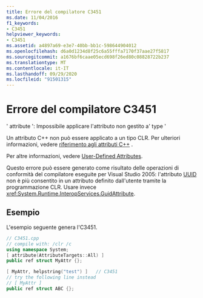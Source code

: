 ```yaml
---
title: Errore del compilatore C3451
ms.date: 11/04/2016
f1_keywords:
- C3451
helpviewer_keywords:
- C3451
ms.assetid: a4897a69-e3e7-40bb-bb1c-598644904012
ms.openlocfilehash: d6a0d1234d8f25c6a55fffa7170f37aae27f5817
ms.sourcegitcommit: a1676bf6caae05ecd698f26ed80c08828722b237
ms.translationtype: MT
ms.contentlocale: it-IT
ms.lasthandoff: 09/29/2020
ms.locfileid: "91501315"
---
```

# <a name="compiler-error-c3451"></a>Errore del compilatore C3451

' attribute ': Impossibile applicare l'attributo non gestito a' type '

Un attributo C++ non può essere applicato a un tipo CLR. Per ulteriori informazioni, vedere [riferimento agli attributi C++](../../windows/attributes/attributes-alphabetical-reference.md) .

Per altre informazioni, vedere [User-Defined Attributes](../../extensions/user-defined-attributes-cpp-component-extensions.md).

Questo errore può essere generato come risultato delle operazioni di conformità del compilatore eseguite per Visual Studio 2005: l'attributo [UUID](../../windows/attributes/uuid-cpp-attributes.md) non è più consentito in un attributo definito dall'utente tramite la programmazione CLR. Usare invece <xref:System.Runtime.InteropServices.GuidAttribute>.

## <a name="example"></a>Esempio

L'esempio seguente genera l'C3451.

```cpp
// C3451.cpp
// compile with: /clr /c
using namespace System;
[ attribute(AttributeTargets::All) ]
public ref struct MyAttr {};

[ MyAttr, helpstring("test") ]   // C3451
// try the following line instead
// [ MyAttr ]
public ref struct ABC {};
```
